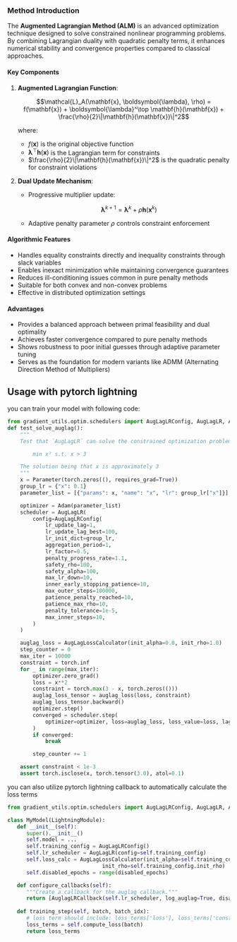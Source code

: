 ### Method Introduction
The **Augmented Lagrangian Method (ALM)** is an advanced optimization technique designed to solve constrained nonlinear programming problems. By combining Lagrangian duality with quadratic penalty terms, it enhances numerical stability and convergence properties compared to classical approaches.

#### Key Components
1. **Augmented Lagrangian Function**:
   ```math
   \mathcal{L}_A(\mathbf{x}, \boldsymbol{\lambda}, \rho) = f(\mathbf{x}) + \boldsymbol{\lambda}^\top \mathbf{h}(\mathbf{x}) + \frac{\rho}{2}\|\mathbf{h}(\mathbf{x})\|^2
   ```
   where:
   - $f(\mathbf{x})$ is the original objective function
   - $\boldsymbol{\lambda}^\top \mathbf{h}(\mathbf{x})$ is the Lagrangian term for constraints
   - $\frac{\rho}{2}\|\mathbf{h}(\mathbf{x})\|^2$ is the quadratic penalty for constraint violations

2. **Dual Update Mechanism**:
   - Progressive multiplier update:
     ```math
     \boldsymbol{\lambda}^{k+1} = \boldsymbol{\lambda}^k + \rho \mathbf{h}(\mathbf{x}^k)
     ```
   - Adaptive penalty parameter $\rho$ controls constraint enforcement

#### Algorithmic Features
- Handles equality constraints directly and inequality constraints through slack variables
- Enables inexact minimization while maintaining convergence guarantees
- Reduces ill-conditioning issues common in pure penalty methods
- Suitable for both convex and non-convex problems
- Effective in distributed optimization settings

#### Advantages
- Provides a balanced approach between primal feasibility and dual optimality
- Achieves faster convergence compared to pure penalty methods
- Shows robustness to poor initial guesses through adaptive parameter tuning
- Serves as the foundation for modern variants like ADMM (Alternating Direction Method of Multipliers)

## Usage with pytorch lightning
you can train your model with following code:
```python
from gradient_utils.optim.schedulers import AugLagLRConfig, AugLagLR, AugLagLossCalculator
def test_solve_auglag():
    """
    Test that `AugLagLR` can solve the constrained optimization problem.

        min x² s.t. x > 3

    The solution being that x is approximately 3
    """
    x = Parameter(torch.zeros((), requires_grad=True))
    group_lr = {"x": 0.1}
    parameter_list = [{"params": x, "name": "x", "lr": group_lr["x"]}]

    optimizer = Adam(parameter_list)
    scheduler = AugLagLR(
        config=AugLagLRConfig(
            lr_update_lag=1,
            lr_update_lag_best=100,
            lr_init_dict=group_lr,
            aggregation_period=1,
            lr_factor=0.5,
            penalty_progress_rate=1.1,
            safety_rho=100,
            safety_alpha=100,
            max_lr_down=10,
            inner_early_stopping_patience=10,
            max_outer_steps=100000,
            patience_penalty_reached=10,
            patience_max_rho=10,
            penalty_tolerance=1e-5,
            max_inner_steps=10,
        )
    )

    auglag_loss = AugLagLossCalculator(init_alpha=0.0, init_rho=1.0)
    step_counter = 0
    max_iter = 10000
    constraint = torch.inf
    for _ in range(max_iter):
        optimizer.zero_grad()
        loss = x**2
        constraint = torch.max(3 - x, torch.zeros(()))
        auglag_loss_tensor = auglag_loss(loss, constraint)
        auglag_loss_tensor.backward()
        optimizer.step()
        converged = scheduler.step(
            optimizer=optimizer, loss=auglag_loss, loss_value=loss, lagrangian_penalty=constraint
        )
        if converged:
            break

        step_counter += 1

    assert constraint < 1e-3
    assert torch.isclose(x, torch.tensor(3.0), atol=0.1)
```


you can also utilize pytorch lightning callback to automatically calculate the loss terms
```python
from gradient_utils.optim.schedulers import AugLagLRConfig, AugLagLR, AugLagLossCalculator, AugLagLRCallback

class MyModel(LightningModule):
   def __init__(self):
      super().__init__()
      self.model = ...
      self.training_config = AugLagLRConfig()
      self.lr_scheduler = AugLagLR(config=self.training_config)
      self.loss_calc = AugLagLossCalculator(init_alpha=self.training_config.init_alpha,
                              init_rho=self.training_config.init_rho)
      self.disabled_epochs = range(disabled_epochs)

   def configure_callbacks(self):
      """Create a callback for the auglag callback."""
      return [AuglagLRCallback(self.lr_scheduler, log_auglag=True, disabled_epochs=self.disabled_epochs)]
   
   def training_step(self, batch, batch_idx):
      # loss term should include: loss_terms['loss'], loss_terms['constraint']
      loss_terms = self.compute_loss(batch)
      return loss_terms

```

